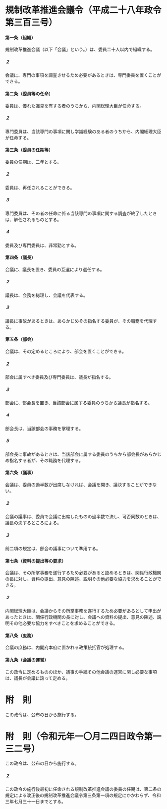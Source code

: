 # 規制改革推進会議令（平成二十八年政令第三百三号）
#### 第一条（組織）
規制改革推進会議（以下「会議」という。）は、委員二十人以内で組織する。
##### ２
会議に、専門の事項を調査させるため必要があるときは、専門委員を置くことができる。
#### 第二条（委員等の任命）
委員は、優れた識見を有する者のうちから、内閣総理大臣が任命する。
##### ２
専門委員は、当該専門の事項に関し学識経験のある者のうちから、内閣総理大臣が任命する。
#### 第三条（委員の任期等）
委員の任期は、二年とする。
##### ２
委員は、再任されることができる。
##### ３
専門委員は、その者の任命に係る当該専門の事項に関する調査が終了したときは、解任されるものとする。
##### ４
委員及び専門委員は、非常勤とする。
#### 第四条（議長）
会議に、議長を置き、委員の互選により選任する。
##### ２
議長は、会務を総理し、会議を代表する。
##### ３
議長に事故があるときは、あらかじめその指名する委員が、その職務を代理する。
#### 第五条（部会）
会議は、その定めるところにより、部会を置くことができる。
##### ２
部会に属すべき委員及び専門委員は、議長が指名する。
##### ３
部会に、部会長を置き、当該部会に属する委員のうちから議長が指名する。
##### ４
部会長は、当該部会の事務を掌理する。
##### ５
部会長に事故があるときは、当該部会に属する委員のうちから部会長があらかじめ指名する者が、その職務を代理する。
#### 第六条（議事）
会議は、委員の過半数が出席しなければ、会議を開き、議決することができない。
##### ２
会議の議事は、委員で会議に出席したものの過半数で決し、可否同数のときは、議長の決するところによる。
##### ３
前二項の規定は、部会の議事について準用する。
#### 第七条（資料の提出等の要求）
会議は、その所掌事務を遂行するため必要があると認めるときは、関係行政機関の長に対し、資料の提出、意見の陳述、説明その他必要な協力を求めることができる。
##### ２
内閣総理大臣は、会議からその所掌事務を遂行するため必要があるとして申出があったときは、関係行政機関の長に対し、会議への資料の提出、意見の陳述、説明その他必要な協力をすべきことを求めることができる。
#### 第八条（庶務）
会議の庶務は、内閣府本府に置かれる政策統括官が処理する。
#### 第九条（会議の運営）
この政令に定めるもののほか、議事の手続その他会議の運営に関し必要な事項は、議長が会議に諮って定める。
# 附　則
この政令は、公布の日から施行する。
# 附　則（令和元年一〇月二四日政令第一三二号）
この政令は、公布の日から施行する。
##### ２
この政令の施行後最初に任命される規制改革推進会議の委員の任期は、第二条の規定による改正後の規制改革推進会議令第三条第一項の規定にかかわらず、令和三年七月三十一日までとする。
